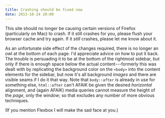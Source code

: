 ```yaml
---
title: Crashing should be fixed now
date: 2013-10-24 20:09
---
```


This site should no longer be causing certain versions of Firefox
(particularly on Mac) to crash. If it still crashes for you, please
flush your browser cache and try again. If it _still_ crashes, please
let me know about it.

As an unfortunate side effect of the changes required, there is no
longer an owl at the bottom of each page. I'd appreciate advice on how
to put it back. The trouble is persuading it to be at the bottom of
the rightmost sidebar, but only if there is enough space below the
actual content---formerly this was dealt with by replicating the
background color on the `<body>` into the content elements for the
sidebar, but now it's all background *images* and there are visible
seams if I do it that way.  Note that `body::after` is already in use
for something else, `html::after` can't AFAIK be given the desired
*horizontal* alignment, and (again AFAIK) media queries cannot measure
the height of the *page*, only the *window*; so that excludes any
number of more obvious techniques.

(If you mention Flexbox I will make the sad face at you.)
